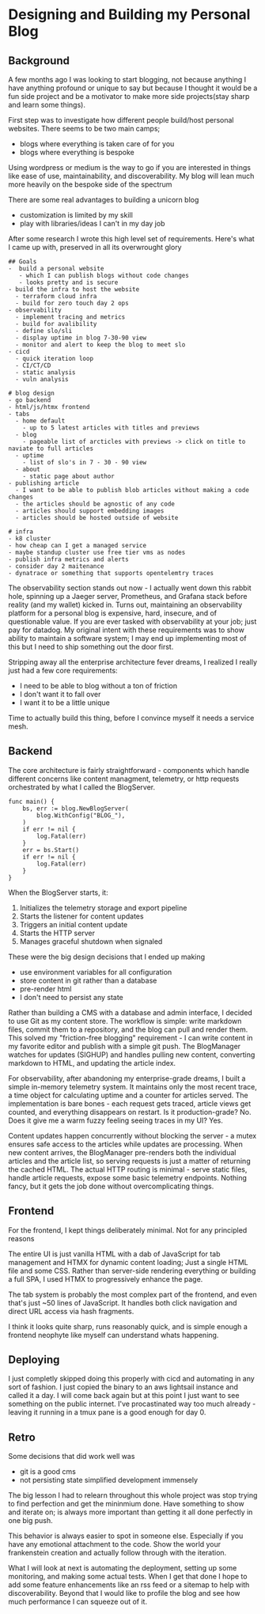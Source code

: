 # Designing and Building my Personal Blog

## Background

A few months ago I was looking to start blogging, not because anything I have anything profound or unique to say but because I thought it would be a fun side project and be a motivator to make more side projects(stay sharp and learn some things). 

First step was to investigate how different people build/host personal websites. There seems to be two main camps;

 * blogs where everything is taken care of for you 
 * blogs where everything is bespoke
 
 Using wordpress or medium is the way to go if you are interested in things like ease of use, maintainability, and discoverability. My blog will lean much more heavily on the bespoke side of the spectrum

There are some real advantages to building a unicorn blog 

* customization is limited by my skill
* play with libraries/ideas I can't in my day job

After some research I wrote this high level set of requirements. Here's what I came up with, preserved in all its overwrought glory
```
## Goals
-  build a personal website
   - which I can publish blogs without code changes
   - looks pretty and is secure
- build the infra to host the website 
  - terraform cloud infra
  - build for zero touch day 2 ops
- observability
  - implement tracing and metrics
  - build for avalibility
  - define slo/sli
  - display uptime in blog 7-30-90 view
  - monitor and alert to keep the blog to meet slo
- cicd
  - quick iteration loop
  - CI/CT/CD 
  - static analysis
  - vuln analysis

# blog design
- go backend
- html/js/htmx frontend
- tabs
  - home default
    - up to 5 latest articles with titles and previews
  - blog
    - pageable list of arcticles with previews -> click on title to naviate to full articles
  - uptime
    - list of slo's in 7 - 30 - 90 view
  - about
    - static page about author
- publishing article 
  - I want to be able to publish blob articles without making a code changes
  - the articles should be agnostic of any code
  - articles should support embedding images
  - articles should be hosted outside of website

# infra 
- k8 cluster
- how cheap can I get a managed service
- maybe standup cluster use free tier vms as nodes
- publish infra metrics and alerts
- consider day 2 maitenance
- dynatrace or something that supports opentelemtry traces
```

The observability section stands out now - I actually went down this rabbit hole, spinning up a Jaeger server, Prometheus, and Grafana stack before reality (and my wallet) kicked in. Turns out, maintaining an observability platform for a personal blog is expensive, hard, insecure, and of questionable value. If you are ever tasked with observability at your job; just pay for datadog. My original intent with these requirements was to show ability to maintain a software system; I may end up implementing most of this but I need to ship something out the door first.

Stripping away all the enterprise architecture fever dreams, I realized I really just had a few core requirements:

* I need to be able to blog without a ton of friction
* I don't want it to fall over
* I want it to be a little unique

Time to actually build this thing, before I convince myself it needs a service mesh.

## Backend

The core architecture is fairly straightforward - components which handle different concerns like content managment, telemetry, or http requests orchestrated by what I called the BlogServer. 

```
func main() {
    bs, err := blog.NewBlogServer(
        blog.WithConfig("BLOG_"),
    )
    if err != nil {
        log.Fatal(err)
    }
    err = bs.Start()
    if err != nil {
        log.Fatal(err)
    }
}
```
When the BlogServer starts, it:

1. Initializes the telemetry storage and export pipeline
2. Starts the listener for content updates
3. Triggers an initial content update
4. Starts the HTTP server
5. Manages graceful shutdown when signaled

These were the big design decisions that I ended up making

* use environment variables for all configuration
* store content in git rather than a database
* pre-render html
* I don't need to persist any state


Rather than building a CMS with a database and admin interface, I decided to use Git as my content store. The workflow is simple: write markdown files, commit them to a repository, and the blog can pull and render them. This solved my "friction-free blogging" requirement - I can write content in my favorite editor and publish with a simple git push. The BlogManager watches for updates (SIGHUP) and handles pulling new content, converting markdown to HTML, and updating the article index.

For observability, after abandoning my enterprise-grade dreams, I built a simple in-memory telemetry system. It maintains only the most recent trace, a time object for calculating uptime and a counter for articles served. The implementation is bare bones - each request gets traced, article views get counted, and everything disappears on restart. Is it production-grade? No. Does it give me a warm fuzzy feeling seeing traces in my UI? Yes.

Content updates happen concurrently without blocking the server - a mutex ensures safe access to the articles while updates are processing. When new content arrives, the BlogManager pre-renders both the individual articles and the article list, so serving requests is just a matter of returning the cached HTML.
The actual HTTP routing is minimal - serve static files, handle article requests, expose some basic telemetry endpoints. Nothing fancy, but it gets the job done without overcomplicating things.

## Frontend

For the frontend, I kept things deliberately minimal. Not for any principled reasons 

The entire UI is just vanilla HTML with a dab of JavaScript for tab management and HTMX for dynamic content loading; Just a single HTML file and some CSS. Rather than server-side rendering everything or building a full SPA, I used HTMX to progressively enhance the page. 

The tab system is probably the most complex part of the frontend, and even that's just ~50 lines of JavaScript. It handles both click navigation and direct URL access via hash fragments.

I think it looks quite sharp, runs reasonably quick, and is simple enough a frontend neophyte like myself can understand whats happening.

## Deploying

I just completly skipped doing this properly with cicd and automating in any sort of fashion. I just copied the binary to an aws lightsail instance and called it a day. I will come back again but at this point I just want to see something on the public internet. I've procastinated way too much already - leaving it running in a tmux pane is a good enough for day 0.

## Retro

Some decisions that did work well was

* git is a good cms
* not persisting state simplified development immensely

The big lesson I had to relearn throughout this whole project was stop trying to find perfection and get the mininmium done. Have something to show and iterate on; is always more important than getting it all done perfectly in one big push.

This behavior is always easier to spot in someone else. Especially if you have any emotional attachment to the code. Show the world your frankenstein creation and actually follow through with the iteration.

What I will look at next is automating the deployment, setting up some monitoring, and making some actual tests. When I get that done I hope to add some feature enhancements like an rss feed or a sitemap to help with discoverability. Beyond that I would like to profile the blog and see how much performance I can squeeze out of it.
